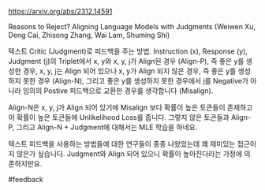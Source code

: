 https://arxiv.org/abs/2312.14591

Reasons to Reject? Aligning Language Models with Judgments (Weiwen Xu, Deng Cai, Zhisong Zhang, Wai Lam, Shuming Shi)

텍스트 Critic (Judgment)로 피드백을 주는 방법. Instruction (x), Response (y), Judgment (j)의 Triplet에서 x, y와 x, y, j가 Align된 경우 (Align-P), 즉 좋은 y를 생성한 경우, x, y, j는 Align 되어 있으나 x, y가 Align 되지 않은 경우, 즉 좋은 y를 생성하지 못한 경우 (Align-N), 그리고 좋은 y를 생성하지 못한 경우에서 j를 Negative가 아니라 임의의 Postive 피드백으로 교환한 경우를 생각합니다 (Misalign).

Align-N은 x, y, j가 Align 되어 있기에 Misalign 보다 확률이 높은 토큰들이 존재하고 이 확률이 높은 토큰들에 Unlikelihood Loss를 줍니다. 그렇지 않은 토큰들과 Align-P, 그리고 Align-N + Judgment에 대해서는 MLE 학습을 하네요.

텍스트 피드백을 사용하는 방법들에 대한 연구들이 종종 나왔었는데 꽤 재미있는 접근이지 않은가 싶습니다. Judgment와 Align 되어 있으니 확률이 높아진다라는 가정에 의존하지만요.

#feedback 